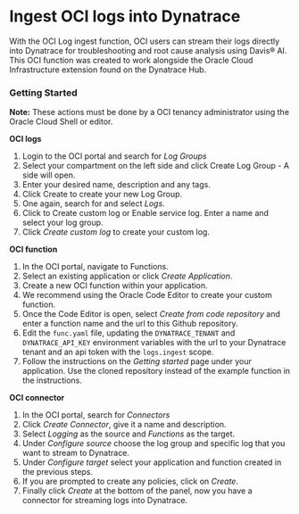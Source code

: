 # Ingest OCI logs into Dynatrace
With the OCI Log ingest function, OCI users can stream their logs directly into Dynatrace for troubleshooting and root cause analysis using Davis® AI.  
This OCI function was created to work alongside the Oracle Cloud Infrastructure extension found on the Dynatrace Hub.

### Getting Started
**Note:** These actions must be done by a OCI tenancy administrator using the Oracle Cloud Shell or editor.

**OCI logs**
1. Login to the OCI portal and search for *Log Groups*
1. Select your compartment on the left side and click Create Log Group - A side will open.
2. Enter your desired name, description and any tags.
3. Click Create to create your new Log Group.
4. One again, search for and select *Logs*.
5. Click to Create custom log or Enable service log. Enter a name and select your log group.
6. Click *Create custom log* to create your custom log.

**OCI function**
1. In the OCI portal, navigate to Functions.
2. Select an existing application or click *Create Application*.
3. Create a new OCI function within your application. 
4. We recommend using the Oracle Code Editor to create your custom function. 
5. Once the Code Editor is open, select *Create from code repository* and enter a function name and the url to this Github repository. 
6. Edit the `func.yaml` file, updating the `DYNATRACE_TENANT` and `DYNATRACE_API_KEY` environment variables with the url to your Dynatrace tenant and an api token with the `logs.ingest` scope.
7. Follow the instructions on the *Getting started* page under your application. Use the cloned repository instead of the example function in the instructions. 

**OCI connector**
1. In the OCI portal, search for *Connectors*
2. Click *Create Connector*, give it a name and description.
3. Select *Logging* as the source and *Functions* as the target.
4. Under *Configure source* choose the log group and specific log that you want to stream to Dynatrace.
5. Under *Configure target* select your application and function created in the previous steps.
6. If you are prompted to create any policies, click on *Create*.
7. Finally click *Create* at the bottom of the panel, now you have a connector for streaming logs into Dynatrace. 